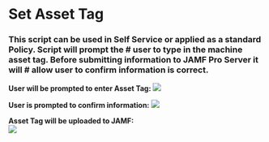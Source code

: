 <h1>Set Asset Tag</h1>

<h3>This script can be used in Self Service or applied as a standard Policy.  Script will prompt the
# user to type in the machine asset tag.  Before submitting information to JAMF Pro Server it will
# allow user to confirm information is correct.</h3>

<b>User will be prompted to enter Asset Tag:</b>
<img src="https://github.com/stuutz/JAMF-Scripts/blob/master/Set_Asset_Tag/Images/Asset_Tag_Prompt.png">

<b>User is prompted to confirm information:</b>
<img src="https://github.com/stuutz/JAMF-Scripts/blob/master/Set_Asset_Tag/Images/Asset_Tag_Confirmation.png">

<b>Asset Tag will be uploaded to JAMF:</b><br>
<img src="https://github.com/stuutz/JAMF-Scripts/blob/master/Set_Asset_Tag/Images/Asset_Tag_sent_to_JAMF.png">
